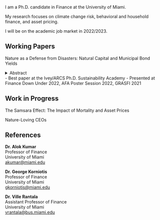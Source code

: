 I am a Ph.D. candidate in Finance at the University of Miami. 

My research focuses on climate change risk, behavioral and household finance, and asset pricing.

I will be on the academic job market in 2022/2023.

## Working Papers

Nature as a Defense from Disasters: Natural Capital and Municipal Bond Yields <details><summary>Abstract</summary>
  This paper shows that climate risk mitigation strategies are priced in financial markets. Using extreme weather and natural capital loss shocks, I demonstrate that the municipal bond market starts to price natural capital following an extreme weather event. The yield spread between counties that lose natural capital and those that do not, i.e., the mitigation premium, increases from zero to 17 basis points. This effect is more prominent for revenue bonds, bonds financing infrastructure projects, and bonds issued by counties dependent on farming. Natural capital protection could decrease the county's cost of debt by \$2.1 million over the bonds' life.
</details>
- Best paper at the Ivey/ARCS Ph.D. Sustainability Academy
- Presented at Finance Down Under 2022, AFA Poster Session 2022, GRASFI 2021

## Work in Progress

The Samsara Effect: The Impact of Mortality and Asset Prices

Nature-Loving CEOs

## References

**Dr. Alok Kumar** <br/>
Professor of Finance <br/>
University of Miami <br/>
akumar@miami.edu                 

**Dr. George Korniotis** <br/>
Professor of Finance <br/>
University of Miami <br/>
gkorniotis@miami.edu <br/>

**Dr. Ville Rantala** <br/>
Assistant Professor of Finance <br/>
University of Miami <br/>
vrantala@bus.miami.edu 
